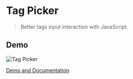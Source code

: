 Tag Picker
==========

> Better tags input interaction with JavaScript.

Demo
----

![Tag Picker](https://user-images.githubusercontent.com/1669261/69968635-633f9d80-154d-11ea-8632-1694fd52a985.gif)

[Demo and Documentation](http://taufik-nurrohman.github.io/tag-picker "View Demo")